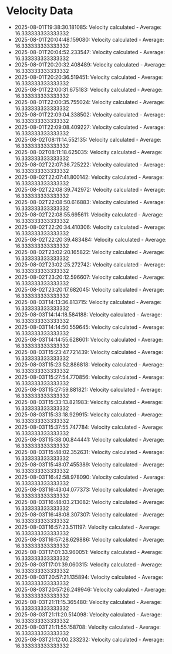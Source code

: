 # Velocity Data

- 2025-08-01T19:38:30.181085: Velocity calculated - Average: 16.333333333333332
- 2025-08-01T20:04:48.159080: Velocity calculated - Average: 16.333333333333332
- 2025-08-01T20:04:52.233547: Velocity calculated - Average: 16.333333333333332
- 2025-08-01T20:20:32.408489: Velocity calculated - Average: 16.333333333333332
- 2025-08-01T20:20:36.519451: Velocity calculated - Average: 16.333333333333332
- 2025-08-01T22:00:31.675183: Velocity calculated - Average: 16.333333333333332
- 2025-08-01T22:00:35.755024: Velocity calculated - Average: 16.333333333333332
- 2025-08-01T22:09:04.338502: Velocity calculated - Average: 16.333333333333332
- 2025-08-01T22:09:08.409227: Velocity calculated - Average: 16.333333333333332
- 2025-08-02T08:11:14.552135: Velocity calculated - Average: 16.333333333333332
- 2025-08-02T08:11:18.625035: Velocity calculated - Average: 16.333333333333332
- 2025-08-02T22:07:36.725222: Velocity calculated - Average: 16.333333333333332
- 2025-08-02T22:07:41.800142: Velocity calculated - Average: 16.333333333333332
- 2025-08-02T22:08:39.742972: Velocity calculated - Average: 16.333333333333332
- 2025-08-02T22:08:50.616883: Velocity calculated - Average: 16.333333333333332
- 2025-08-02T22:08:55.695611: Velocity calculated - Average: 16.333333333333332
- 2025-08-02T22:20:34.410306: Velocity calculated - Average: 16.333333333333332
- 2025-08-02T22:20:39.483484: Velocity calculated - Average: 16.333333333333332
- 2025-08-02T23:02:20.165822: Velocity calculated - Average: 16.333333333333332
- 2025-08-02T23:02:25.272742: Velocity calculated - Average: 16.333333333333332
- 2025-08-02T23:20:12.596607: Velocity calculated - Average: 16.333333333333332
- 2025-08-02T23:20:17.682045: Velocity calculated - Average: 16.333333333333332
- 2025-08-03T14:13:36.813715: Velocity calculated - Average: 16.333333333333332
- 2025-08-03T14:14:18.584188: Velocity calculated - Average: 16.333333333333332
- 2025-08-03T14:14:50.559645: Velocity calculated - Average: 16.333333333333332
- 2025-08-03T14:14:55.628601: Velocity calculated - Average: 16.333333333333332
- 2025-08-03T15:23:47.721439: Velocity calculated - Average: 16.333333333333332
- 2025-08-03T15:23:52.886818: Velocity calculated - Average: 16.333333333333332
- 2025-08-03T15:27:54.770856: Velocity calculated - Average: 16.333333333333332
- 2025-08-03T15:27:59.881821: Velocity calculated - Average: 16.333333333333332
- 2025-08-03T15:33:13.821983: Velocity calculated - Average: 16.333333333333332
- 2025-08-03T15:33:18.929915: Velocity calculated - Average: 16.333333333333332
- 2025-08-03T15:37:55.747784: Velocity calculated - Average: 16.333333333333332
- 2025-08-03T15:38:00.844441: Velocity calculated - Average: 16.333333333333332
- 2025-08-03T15:48:02.352631: Velocity calculated - Average: 16.333333333333332
- 2025-08-03T15:48:07.455389: Velocity calculated - Average: 16.333333333333332
- 2025-08-03T16:42:58.978090: Velocity calculated - Average: 16.333333333333332
- 2025-08-03T16:43:04.077373: Velocity calculated - Average: 16.333333333333332
- 2025-08-03T16:48:03.213082: Velocity calculated - Average: 16.333333333333332
- 2025-08-03T16:48:08.307307: Velocity calculated - Average: 16.333333333333332
- 2025-08-03T16:57:23.511197: Velocity calculated - Average: 16.333333333333332
- 2025-08-03T16:57:28.629886: Velocity calculated - Average: 16.333333333333332
- 2025-08-03T17:01:33.960051: Velocity calculated - Average: 16.333333333333332
- 2025-08-03T17:01:39.060315: Velocity calculated - Average: 16.333333333333332
- 2025-08-03T20:57:21.135894: Velocity calculated - Average: 16.333333333333332
- 2025-08-03T20:57:26.249946: Velocity calculated - Average: 16.333333333333332
- 2025-08-03T21:11:15.365480: Velocity calculated - Average: 16.333333333333332
- 2025-08-03T21:11:20.514098: Velocity calculated - Average: 16.333333333333332
- 2025-08-03T21:11:55.158708: Velocity calculated - Average: 16.333333333333332
- 2025-08-03T21:12:00.233232: Velocity calculated - Average: 16.333333333333332
